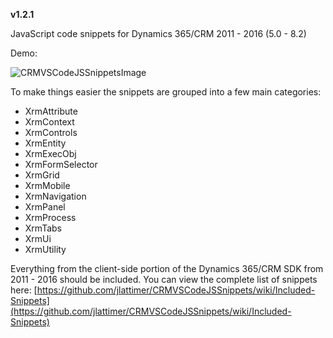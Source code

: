 **v1.2.1**

JavaScript code snippets for Dynamics 365/CRM 2011 - 2016 (5.0 - 8.2)

Demo:

![CRMVSCodeJSSnippetsImage](https://github.com/jlattimer/CRMVSCodeJSSnippets/blob/master/extras/VsCodeSnippets.gif?raw=true, "CRMVSCodeJSSnippetsImage")

To make things easier the snippets are grouped into a few main categories:

* XrmAttribute
* XrmContext
* XrmControls
* XrmEntity
* XrmExecObj
* XrmFormSelector
* XrmGrid
* XrmMobile
* XrmNavigation
* XrmPanel
* XrmProcess
* XrmTabs
* XrmUi
* XrmUtility

Everything from the client-side portion of the Dynamics 365/CRM SDK from 2011 - 2016 should be included. You can view the complete list of snippets here:
[https://github.com/jlattimer/CRMVSCodeJSSnippets/wiki/Included-Snippets](https://github.com/jlattimer/CRMVSCodeJSSnippets/wiki/Included-Snippets)
